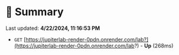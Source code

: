 # 📖 Summary
Last updated: **4/22/2024, 11:16:53 PM**

- `GET` [https://jupiterlab-render-0pdn.onrender.com/lab?](https://jupiterlab-render-0pdn.onrender.com/lab?) - **Up** (268ms)
